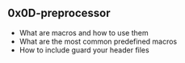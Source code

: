 ## 0x0D-preprocessor

- What are macros and how to use them
- What are the most common predefined macros
- How to include guard your header files
